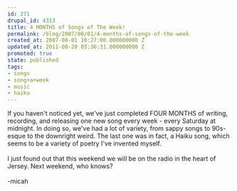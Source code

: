 ```yaml
---
id: 271
drupal_id: 4313
title: 4 MONTHS of Songs of The Week!
permalink: /blog/2007/08/01/4-months-of-songs-of-the-week
created_at: 2007-08-01 10:27:00.000000000 Z
updated_at: 2011-08-20 03:36:31.000000000 Z
promoted: true
state: published
tags:
- songs
- song+a+week
- music
- haiku
---
```

If you haven't noticed yet, we've just completed FOUR MONTHS of writing, recording, and releasing one new song every week - every Saturday at midnight. In doing so, we've had a lot of variety, from sappy songs to 90s-esque to the downright weird. The last one was in fact, a Haiku song, which seems to be a variety of poetry I've invented myself.<br /><br />I just found out that this weekend we will be on the radio in the heart of Jersey. Next weekend, who knows?<br /><br />-micah
